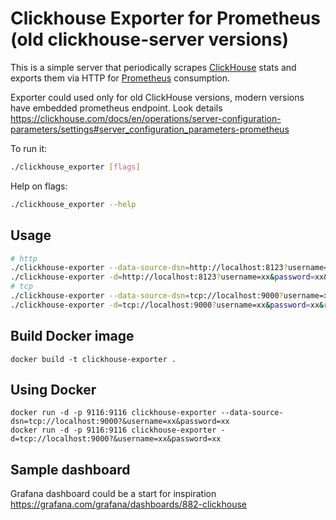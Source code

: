 # Clickhouse Exporter for Prometheus (old clickhouse-server versions)

This is a simple server that periodically scrapes [ClickHouse](https://clickhouse.com/) stats and exports them via HTTP for [Prometheus](https://prometheus.io/)
consumption.

Exporter could used only for old ClickHouse versions, modern versions have embedded prometheus endpoint.
Look details https://clickhouse.com/docs/en/operations/server-configuration-parameters/settings#server_configuration_parameters-prometheus

To run it:

```bash
./clickhouse_exporter [flags]
```

Help on flags:
```bash
./clickhouse_exporter --help
```

## Usage

```bash
# http
./clickhouse-exporter --data-source-dsn=http://localhost:8123?username=xx&password=xx&read_timeout=60s
./clickhouse-exporter -d=http://localhost:8123?username=xx&password=xx&read_timeout=60s
# tcp
./clickhouse-exporter --data-source-dsn=tcp://localhost:9000?username=xx&password=xx&read_timeout=60s
./clickhouse-exporter -d=tcp://localhost:9000?username=xx&password=xx&read_timeout=60s
```


## Build Docker image
```
docker build -t clickhouse-exporter .
```

## Using Docker

```
docker run -d -p 9116:9116 clickhouse-exporter --data-source-dsn=tcp://localhost:9000?&username=xx&password=xx
docker run -d -p 9116:9116 clickhouse-exporter -d=tcp://localhost:9000?&username=xx&password=xx
```

## Sample dashboard
Grafana dashboard could be a start for inspiration https://grafana.com/grafana/dashboards/882-clickhouse
